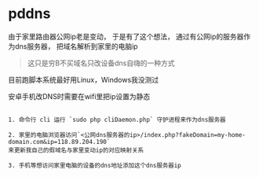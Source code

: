 
# pddns

由于家里路由器公网ip老是变动，
于是有了这个想法，
通过有公网ip的服务器作为dns服务器，
把域名解析到家里的电脑ip


> 这只是穷B不买域名只改设备dns自嗨的一种方式


目前跑脚本系统最好用Linux，Windows我没测过

安卓手机改DNS时需要在wifi里把ip设置为静态

```

1. 命令行 cli 运行 `sudo php cliDaemon.php` 守护进程来作为dns服务器

2. 家里的电脑浏览器访问`<公网dns服务器的ip>/index.php?fakeDomain=my-home-domain.com&ip=118.89.204.190`
来更新我自己的假域名与家里变动ip的对应映射关系

3. 手机等想访问家里电脑的设备的dns地址添加这个dns服务器ip

```
